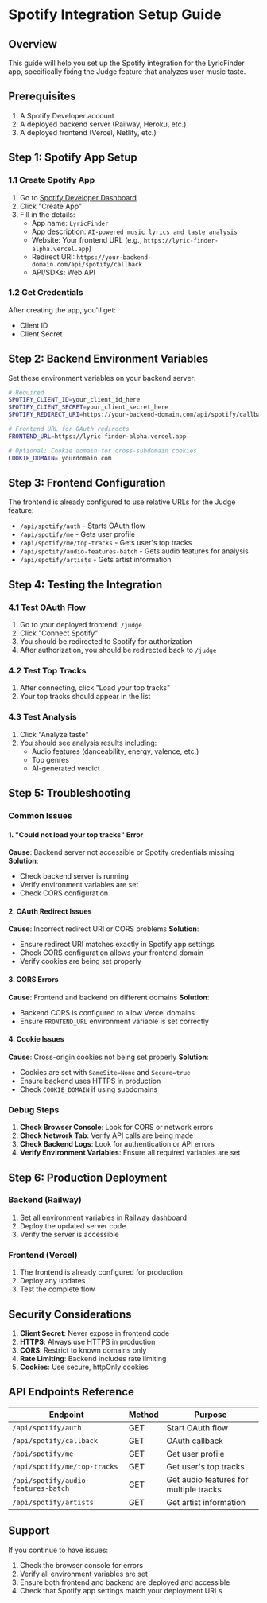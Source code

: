 # Spotify Integration Setup Guide

## Overview
This guide will help you set up the Spotify integration for the LyricFinder app, specifically fixing the Judge feature that analyzes user music taste.

## Prerequisites
1. A Spotify Developer account
2. A deployed backend server (Railway, Heroku, etc.)
3. A deployed frontend (Vercel, Netlify, etc.)

## Step 1: Spotify App Setup

### 1.1 Create Spotify App
1. Go to [Spotify Developer Dashboard](https://developer.spotify.com/dashboard)
2. Click "Create App"
3. Fill in the details:
   - App name: `LyricFinder`
   - App description: `AI-powered music lyrics and taste analysis`
   - Website: Your frontend URL (e.g., `https://lyric-finder-alpha.vercel.app`)
   - Redirect URI: `https://your-backend-domain.com/api/spotify/callback`
   - API/SDKs: Web API

### 1.2 Get Credentials
After creating the app, you'll get:
- Client ID
- Client Secret

## Step 2: Backend Environment Variables

Set these environment variables on your backend server:

```bash
# Required
SPOTIFY_CLIENT_ID=your_client_id_here
SPOTIFY_CLIENT_SECRET=your_client_secret_here
SPOTIFY_REDIRECT_URI=https://your-backend-domain.com/api/spotify/callback

# Frontend URL for OAuth redirects
FRONTEND_URL=https://lyric-finder-alpha.vercel.app

# Optional: Cookie domain for cross-subdomain cookies
COOKIE_DOMAIN=.yourdomain.com
```

## Step 3: Frontend Configuration

The frontend is already configured to use relative URLs for the Judge feature:
- `/api/spotify/auth` - Starts OAuth flow
- `/api/spotify/me` - Gets user profile
- `/api/spotify/me/top-tracks` - Gets user's top tracks
- `/api/spotify/audio-features-batch` - Gets audio features for analysis
- `/api/spotify/artists` - Gets artist information

## Step 4: Testing the Integration

### 4.1 Test OAuth Flow
1. Go to your deployed frontend: `/judge`
2. Click "Connect Spotify"
3. You should be redirected to Spotify for authorization
4. After authorization, you should be redirected back to `/judge`

### 4.2 Test Top Tracks
1. After connecting, click "Load your top tracks"
2. Your top tracks should appear in the list

### 4.3 Test Analysis
1. Click "Analyze taste"
2. You should see analysis results including:
   - Audio features (danceability, energy, valence, etc.)
   - Top genres
   - AI-generated verdict

## Step 5: Troubleshooting

### Common Issues

#### 1. "Could not load your top tracks" Error
**Cause**: Backend server not accessible or Spotify credentials missing
**Solution**: 
- Check backend server is running
- Verify environment variables are set
- Check CORS configuration

#### 2. OAuth Redirect Issues
**Cause**: Incorrect redirect URI or CORS problems
**Solution**:
- Ensure redirect URI matches exactly in Spotify app settings
- Check CORS configuration allows your frontend domain
- Verify cookies are being set properly

#### 3. CORS Errors
**Cause**: Frontend and backend on different domains
**Solution**:
- Backend CORS is configured to allow Vercel domains
- Ensure `FRONTEND_URL` environment variable is set correctly

#### 4. Cookie Issues
**Cause**: Cross-origin cookies not being set properly
**Solution**:
- Cookies are set with `SameSite=None` and `Secure=true`
- Ensure backend uses HTTPS in production
- Check `COOKIE_DOMAIN` if using subdomains

### Debug Steps

1. **Check Browser Console**: Look for CORS or network errors
2. **Check Network Tab**: Verify API calls are being made
3. **Check Backend Logs**: Look for authentication or API errors
4. **Verify Environment Variables**: Ensure all required variables are set

## Step 6: Production Deployment

### Backend (Railway)
1. Set all environment variables in Railway dashboard
2. Deploy the updated server code
3. Verify the server is accessible

### Frontend (Vercel)
1. The frontend is already configured for production
2. Deploy any updates
3. Test the complete flow

## Security Considerations

1. **Client Secret**: Never expose in frontend code
2. **HTTPS**: Always use HTTPS in production
3. **CORS**: Restrict to known domains only
4. **Rate Limiting**: Backend includes rate limiting
5. **Cookies**: Use secure, httpOnly cookies

## API Endpoints Reference

| Endpoint | Method | Purpose |
|----------|--------|---------|
| `/api/spotify/auth` | GET | Start OAuth flow |
| `/api/spotify/callback` | GET | OAuth callback |
| `/api/spotify/me` | GET | Get user profile |
| `/api/spotify/me/top-tracks` | GET | Get user's top tracks |
| `/api/spotify/audio-features-batch` | GET | Get audio features for multiple tracks |
| `/api/spotify/artists` | GET | Get artist information |

## Support

If you continue to have issues:
1. Check the browser console for errors
2. Verify all environment variables are set
3. Ensure both frontend and backend are deployed and accessible
4. Check that Spotify app settings match your deployment URLs
